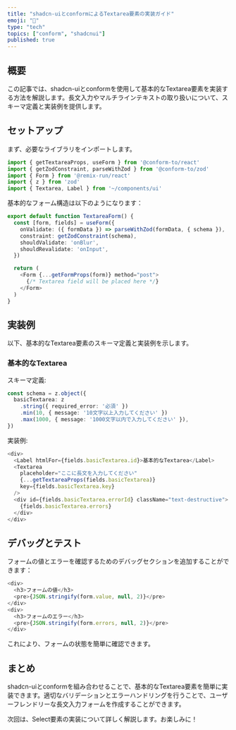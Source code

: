 ```yaml
---
title: "shadcn-uiとconformによるTextarea要素の実装ガイド"
emoji: "📝"
type: "tech"
topics: ["conform", "shadcnui"]
published: true
---
```


## 概要

この記事では、shadcn-uiとconformを使用して基本的なTextarea要素を実装する方法を解説します。長文入力やマルチラインテキストの取り扱いについて、スキーマ定義と実装例を提供します。

## セットアップ

まず、必要なライブラリをインポートします。

```typescript
import { getTextareaProps, useForm } from '@conform-to/react'
import { getZodConstraint, parseWithZod } from '@conform-to/zod'
import { Form } from '@remix-run/react'
import { z } from 'zod'
import { Textarea, Label } from '~/components/ui'
```

基本的なフォーム構造は以下のようになります：

```typescript
export default function TextareaForm() {
  const [form, fields] = useForm({
    onValidate: ({ formData }) => parseWithZod(formData, { schema }),
    constraint: getZodConstraint(schema),
    shouldValidate: 'onBlur',
    shouldRevalidate: 'onInput',
  })

  return (
    <Form {...getFormProps(form)} method="post">
      {/* Textarea field will be placed here */}
    </Form>
  )
}
```

## 実装例

以下、基本的なTextarea要素のスキーマ定義と実装例を示します。

### 基本的なTextarea

スキーマ定義:

```typescript
const schema = z.object({
  basicTextarea: z
    .string({ required_error: '必須' })
    .min(10, { message: '10文字以上入力してください' })
    .max(1000, { message: '1000文字以内で入力してください' }),
})
```

実装例:

```typescript
<div>
  <Label htmlFor={fields.basicTextarea.id}>基本的なTextarea</Label>
  <Textarea
    placeholder="ここに長文を入力してください"
    {...getTextareaProps(fields.basicTextarea)}
    key={fields.basicTextarea.key}
  />
  <div id={fields.basicTextarea.errorId} className="text-destructive">
    {fields.basicTextarea.errors}
  </div>
</div>
```

## デバッグとテスト

フォームの値とエラーを確認するためのデバッグセクションを追加することができます：

```typescript
<div>
  <h3>フォームの値</h3>
  <pre>{JSON.stringify(form.value, null, 2)}</pre>
</div>
<div>
  <h3>フォームのエラー</h3>
  <pre>{JSON.stringify(form.errors, null, 2)}</pre>
</div>
```

これにより、フォームの状態を簡単に確認できます。

## まとめ

shadcn-uiとconformを組み合わせることで、基本的なTextarea要素を簡単に実装できます。適切なバリデーションとエラーハンドリングを行うことで、ユーザーフレンドリーな長文入力フォームを作成することができます。

次回は、Select要素の実装について詳しく解説します。お楽しみに！
